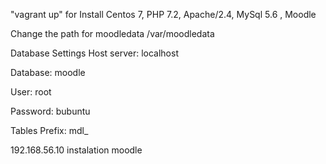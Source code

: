 "vagrant up"  for  Install Centos 7, PHP 7.2, Apache/2.4, MySql 5.6 , Moodle


Change the path for moodledata
/var/moodledata


Database Settings
Host server: localhost

Database: moodle

User: root

Password: bubuntu

Tables Prefix: mdl_


192.168.56.10   instalation moodle
